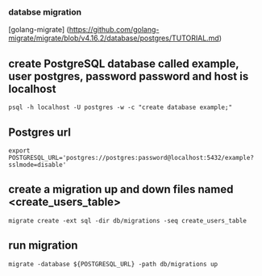 ### databse migration

[golang-migrate] (https://github.com/golang-migrate/migrate/blob/v4.16.2/database/postgres/TUTORIAL.md)

## create PostgreSQL database called example, user postgres, password password and host is localhost

`psql -h localhost -U postgres -w -c "create database example;"`

## Postgres url

`export POSTGRESQL_URL='postgres://postgres:password@localhost:5432/example?sslmode=disable'`

## create a migration up and down files named <create_users_table>

`migrate create -ext sql -dir db/migrations -seq create_users_table`

## run migration

`migrate -database ${POSTGRESQL_URL} -path db/migrations up`
